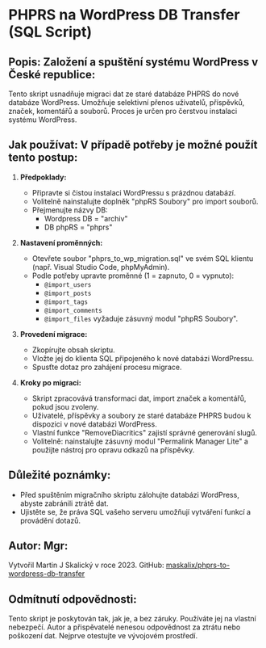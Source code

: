 # PHPRS na WordPress DB Transfer (SQL Script)

## Popis: Založení a spuštění systému WordPress v České republice:
Tento skript usnadňuje migraci dat ze staré databáze PHPRS do nové databáze WordPress. Umožňuje selektivní přenos uživatelů, příspěvků, značek, komentářů a souborů. Proces je určen pro čerstvou instalaci systému WordPress.

## Jak používat: V případě potřeby je možné použít tento postup:

1. **Předpoklady:**
   - Připravte si čistou instalaci WordPressu s prázdnou databází.
   - Volitelně nainstalujte doplněk "phpRS Soubory" pro import souborů.
   - Přejmenujte názvy DB:
     - Wordpress DB = "archiv"
     - DB phpRS = "phprs"

2. **Nastavení proměnných:**
   - Otevřete soubor "phprs_to_wp_migration.sql" ve svém SQL klientu (např. Visual Studio Code, phpMyAdmin).
   - Podle potřeby upravte proměnné (1 = zapnuto, 0 = vypnuto):
     - `@import_users`
     - `@import_posts`
     - `@import_tags`
     - `@import_comments`
     - `@import_files` vyžaduje zásuvný modul "phpRS Soubory".

3. **Provedení migrace:**
   - Zkopírujte obsah skriptu.
   - Vložte jej do klienta SQL připojeného k nové databázi WordPressu.
   - Spusťte dotaz pro zahájení procesu migrace.

4. **Kroky po migraci:**
   - Skript zpracovává transformaci dat, import značek a komentářů, pokud jsou zvoleny.
   - Uživatelé, příspěvky a soubory ze staré databáze PHPRS budou k dispozici v nové databázi WordPress.
   - Vlastní funkce "RemoveDiacritics" zajistí správné generování slugů.
   - Volitelně: nainstalujte zásuvný modul "Permalink Manager Lite" a použijte nástroj pro opravu odkazů na příspěvky.

## Důležité poznámky:
- Před spuštěním migračního skriptu zálohujte databázi WordPress, abyste zabránili ztrátě dat.
- Ujistěte se, že práva SQL vašeho serveru umožňují vytváření funkcí a provádění dotazů.

## Autor: Mgr:
Vytvořil Martin J Skalický v roce 2023.
GitHub: [maskalix/phprs-to-wordpress-db-transfer](https://github.com/maskalix/phprs-to-wordpress-db-transfer/)

## Odmítnutí odpovědnosti:
Tento skript je poskytován tak, jak je, a bez záruky. Používáte jej na vlastní nebezpečí. Autor a přispěvatelé nenesou odpovědnost za ztrátu nebo poškození dat. Nejprve otestujte ve vývojovém prostředí.
